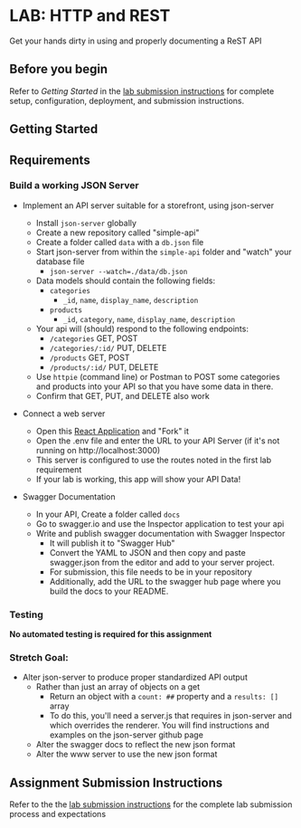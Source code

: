 # LAB: HTTP and REST

Get your hands dirty in using and properly documenting a ReST API

## Before you begin
Refer to *Getting Started*  in the [lab submission instructions](../../../reference/submission-instructions/labs/README.md) for complete setup, configuration, deployment, and submission instructions.

## Getting Started

## Requirements

### Build a working JSON Server

* Implement an API server suitable for a storefront, using json-server
  * Install `json-server` globally
  * Create a new repository called "simple-api"
  * Create a folder called `data` with a `db.json` file
  * Start json-server from within the `simple-api` folder and "watch" your database file
    * `json-server --watch=./data/db.json`
  * Data models should contain the following fields:
    * `categories`
      * `_id`, `name`, `display_name`, `description`
    * `products`
      * `_id`, `category`, `name`, `display_name`, `description`
  * Your api will (should) respond to the following endpoints:
    * `/categories`  GET, POST
    * `/categories/:id/` PUT, DELETE
    * `/products`  GET, POST
    * `/products/:id/` PUT, DELETE
  * Use `httpie` (command line) or Postman to POST some categories and products into your API so that you have some data in there. 
  * Confirm that GET, PUT, and DELETE also work

* Connect a web server
  * Open this [React Application](https://codesandbox.io/s/w638oyk7o8) and "Fork" it
  * Open the .env file and enter the URL to your API Server (if it's not running on http://localhost:3000)
  * This server is configured to use the routes noted in the first lab requirement
  * If your lab is working, this app will show your API Data!

* Swagger Documentation
  * In your API, Create a folder called `docs`
  * Go to swagger.io and use the Inspector application to test your api
  * Write and publish swagger documentation with Swagger Inspector
    * It will publish it to "Swagger Hub"
    * Convert the YAML to JSON and then copy and paste swagger.json from the editor and add to your server project.
    * For submission, this file needs to be in your repository
    * Additionally, add the URL to the swagger hub page where you build the docs to your README.


### Testing
**No automated testing is required for this assignment**


### Stretch Goal:
* Alter json-server to produce proper standardized API output
  * Rather than just an array of objects on a get
    * Return an object with a `count: ##` property and a `results: []` array
    * To do this, you'll need a server.js that requires in json-server and which overrides the renderer.  You will find instructions and examples on the json-server github page
  * Alter the swagger docs to reflect the new json format
  * Alter the www server to use the new json format

## Assignment Submission Instructions
Refer to the the [lab submission instructions](../../../reference/submission-instructions/labs/README.md) for the complete lab submission process and expectations
